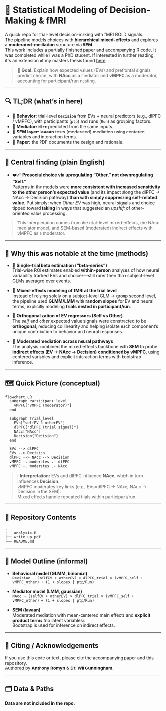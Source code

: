 
# 🧠 Statistical Modeling of Decision-Making & fMRI

A quick repo for trial-level decision-making with fMRI BOLD signals.  
The pipeline models choices with **hierarchical mixed-effects** and explores a **moderated-mediation** structure via **SEM**.  
This work includes a partially finished paper and accompanying R code.
It was completed while I was a PhD student. If interested in further reading, it's an extension of my masters thesis found [here](https://utoronto.scholaris.ca/server/api/core/bitstreams/746812a9-6f1a-4932-a066-39af145a6d25/content).

> 🎯 **Goal:** Explain how expected values (EVs) and prefrontal signals predict choice, with **NAcc** as a mediator and **vMPFC** as a moderator, accounting for participant/run nesting.

---

## 🔍 TL;DR (what’s in here)

- 🧪 **Behavior:** trial-level **`Decision`** from EVs + neural predictors (e.g., dlPFC / vMPFC), with participants (`ptp`) and runs (`Run`) as grouping factors.  
- 🧩 **Mediator:** **`NAcc`** predicted from the same inputs.  
- 🧱 **SEM layer:** **lavaan** tests (moderated) mediation using centered variables and interaction terms.  
- 📄 **Paper:** the PDF documents the design and rationale.

---

## 🔑 Central finding (plain English)

- ❤️‍🩹 **Prosocial choice via upregulating “Other,” not downregulating “Self.”**  
  Patterns in the models were **more consistent with increased sensitivity to the *other* person’s expected value** (and its impact along the dlPFC → NAcc → Decision pathway) **than with simply suppressing self-related value**. Put simply: when *Other EV* was high, neural signals and choice tipped toward **taking** in ways that suggested an *upshift* of other-oriented value processing.

> This interpretation comes from the trial-level mixed-effects, the NAcc mediator model, and SEM-based (moderated) indirect effects with vMPFC as a moderator.

---

## 🧪 Why this was notable at the time (methods)

- 🧱 **Single-trial beta estimation (“beta-series”)**  
  Trial-wise ROI estimates enabled **within-person** analyses of how neural variability tracked EVs and choices—still rarer then than subject-level GLMs averaged over events.

- 🧬 **Mixed-effects modeling of fMRI at the trial level**  
  Instead of relying solely on a subject-level GLM → group second level, the pipeline used **GLMM/LMM** with **random slopes** for EV and neural terms, explicitly modeling **trials nested in participant/run**.

- 🔀 **Orthogonalization of EV regressors (Self vs Other)**  
  The *self* and *other* expected value signals were constructed to be **orthogonal**, reducing collinearity and helping isolate each component’s unique contribution to behavior and neural responses.

- 🧩 **Moderated mediation across neural pathways**  
  The analysis combined the mixed-effects backbone with **SEM** to probe **indirect effects (EV → NAcc → Decision)** **conditioned by vMPFC**, using centered variables and explicit interaction terms with bootstrap inference.

---

## 🗺️ Quick Picture (conceptual)

```mermaid
flowchart LR
  subgraph Participant_level
    vMPFC["vMPFC (moderator)"]
  end

  subgraph Trial_level
    EVs["selfEV & otherEV"]
    dlPFC["dlPFC (trial signal)"]
    NAcc["NAcc"]
    Decision{"Decision"}
  end

  EVs --> dlPFC
  EVs --> Decision
  dlPFC --> NAcc --> Decision
  vMPFC -. moderates .- dlPFC
  vMPFC -. moderates .- NAcc
```

> ℹ️ **Interpretation:** EVs and dlPFC influence **NAcc**, which in turn influences **Decision**.  
> vMPFC moderates key links (e.g., EVs×dlPFC → NAcc; NAcc → Decision in the SEM).  
> Mixed effects handle repeated trials within participant/run.

---

## 📂 Repository Contents

```
.
├── analysis.R
├── write_up.pdf
└── README.md
```

---

## 🧭 Model Outline (informal)

- **Behavioral model (GLMM, binomial)**  
  `Decision ~ (selfEV + otherEV) × dlPFC_trial × (vMPFC_self + vMPFC_other) + (1 + slopes | ptp/Run)`

- **Mediator model (LMM, gaussian)**  
  `NAcc ~ (selfEV + otherEV) × dlPFC_trial × (vMPFC_self + vMPFC_other) + (1 + slopes | ptp/Run)`

- **SEM (lavaan)**  
  Moderated mediation with mean-centered main effects and **explicit product terms** (no latent variables).  
  Bootstrap is used for inference on indirect effects.

---

## 📝 Citing / Acknowledgements

If you use this code or text, please cite the accompanying paper and this repository.  
Authored by **Anthony Romyn** & **Dr. Wil Cunningham**.

---

## 🗂 Data & Paths

**Data are not included in the repo.**
